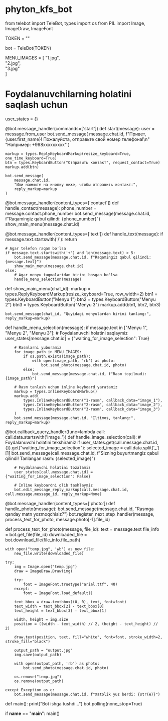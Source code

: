 # phyton_kfs_bot
from telebot import TeleBot, types
import os
from PIL import Image, ImageDraw, ImageFont

TOKEN = ""

bot = TeleBot(TOKEN)

MENU_IMAGES = [
    "1.jpg",  
    "2.jpg",  
    "3.jpg"   
]

# Foydalanuvchilarning holatini saqlash uchun
user_states = {}

@bot.message_handler(commands=['start'])
def start(message):
    user = message.from_user
    bot.send_message(
        message.chat.id,
        f"Привет, {user.first_name}! Пожалуйста, отправьте свой номер телефона!\n"
        "Например: +998xxxxxxxxx"
    )

    markup = types.ReplyKeyboardMarkup(resize_keyboard=True, one_time_keyboard=True)
    btn = types.KeyboardButton("Отправить контакт", request_contact=True)
    markup.add(btn)

    bot.send_message(
        message.chat.id,
        "Или нажмите на кнопку ниже, чтобы отправить контакт:",
        reply_markup=markup
    )

@bot.message_handler(content_types=['contact'])
def handle_contact(message):
    phone_number = message.contact.phone_number
    bot.send_message(message.chat.id, f"Raqamingiz qabul qilindi: {phone_number}")
    show_main_menu(message.chat.id)

@bot.message_handler(content_types=['text'])
def handle_text(message):
    if message.text.startswith('/'):
        return
        
    # Agar telefon raqam bo'lsa
    if message.text.startswith('+') and len(message.text) > 5:
        bot.send_message(message.chat.id, f"Raqamingiz qabul qilindi: {message.text}")
        show_main_menu(message.chat.id)
    else:
        # Agar menyu tugmalaridan birini bosgan bo'lsa
        handle_menu_selection(message)

def show_main_menu(chat_id):
    markup = types.ReplyKeyboardMarkup(resize_keyboard=True, row_width=2)
    btn1 = types.KeyboardButton("Menyu 1")
    btn2 = types.KeyboardButton("Menyu 2")
    btn3 = types.KeyboardButton("Menyu 3")
    markup.add(btn1, btn2, btn3)
    
    bot.send_message(chat_id, "Quyidagi menyulardan birini tanlang:", reply_markup=markup)

def handle_menu_selection(message):
    if message.text in ["Menyu 1", "Menyu 2", "Menyu 3"]:
        # Foydalanuvchi holatini saqlaymiz
        user_states[message.chat.id] = {"waiting_for_image_selection": True}
        
        # Rasmlarni yuboramiz
        for image_path in MENU_IMAGES:
            if os.path.exists(image_path):
                with open(image_path, 'rb') as photo:
                    bot.send_photo(message.chat.id, photo)
            else:
                bot.send_message(message.chat.id, f"Rasm topilmadi: {image_path}")
        
        # Rasm tanlash uchun inline keyboard yaratamiz
        markup = types.InlineKeyboardMarkup()
        markup.add(
            types.InlineKeyboardButton("1-rasm", callback_data="image_1"),
            types.InlineKeyboardButton("2-rasm", callback_data="image_2"),
            types.InlineKeyboardButton("3-rasm", callback_data="image_3")
        )
        bot.send_message(message.chat.id, "Iltimos, tanlang:", reply_markup=markup)

@bot.callback_query_handler(func=lambda call: call.data.startswith('image_'))
def handle_image_selection(call):
    # Foydalanuvchi holatini tekshiramiz
    if user_states.get(call.message.chat.id, {}).get("waiting_for_image_selection"):
        selected_image = call.data.split('_')[1]
        bot.send_message(call.message.chat.id, f"Sizning buyurtmangiz qabul qilindi! Tanlangan rasm: {selected_image}")
        
        # Foydalanuvchi holatini tozalamiz
        user_states[call.message.chat.id] = {"waiting_for_image_selection": False}
        
        # Inline keyboardni olib tashlaymiz
        bot.edit_message_reply_markup(call.message.chat.id, call.message.message_id, reply_markup=None)

@bot.message_handler(content_types=['photo'])
def handle_photo(message):
    bot.send_message(message.chat.id, "Rasmga qanday matn yozmoqchisiz?")
    bot.register_next_step_handler(message, process_text_for_photo, message.photo[-1].file_id)

def process_text_for_photo(message, file_id):
    text = message.text
    file_info = bot.get_file(file_id)
    downloaded_file = bot.download_file(file_info.file_path)
    
    with open("temp.jpg", 'wb') as new_file:
        new_file.write(downloaded_file)
    
    try:
        img = Image.open("temp.jpg")
        draw = ImageDraw.Draw(img)
        
        try:
            font = ImageFont.truetype("arial.ttf", 40)
        except:
            font = ImageFont.load_default()
        
        text_bbox = draw.textbbox((0, 0), text, font=font)
        text_width = text_bbox[2] - text_bbox[0]
        text_height = text_bbox[3] - text_bbox[1]
        
        width, height = img.size
        position = ((width - text_width) // 2, (height - text_height) // 2)
        
        draw.text(position, text, fill="white", font=font, stroke_width=2, stroke_fill="black")
        
        output_path = "output.jpg"
        img.save(output_path)
        
        with open(output_path, 'rb') as photo:
            bot.send_photo(message.chat.id, photo)
        
        os.remove("temp.jpg")
        os.remove(output_path)
        
    except Exception as e:
        bot.send_message(message.chat.id, f"Xatolik yuz berdi: {str(e)}")

def main():
    print("Bot ishga tushdi...")
    bot.polling(none_stop=True)

if __name__ == "__main__":
    main()
